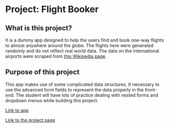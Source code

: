 # Project: Flight Booker

## What is this project?
It is a dummy app designed to help the users find and book one-way flights to almost anywhere around the globe. The flights here were generated randomly and do not reflect real world data. The data on the international airports were scraped from [this Wikipedia page](https://en.wikipedia.org/wiki/List_of_international_airports_by_country).

## Purpose of this project
This app makes use of some complicated data structures. It necessary to use the advanced form fields to represent the data properly in the front-end. 
The student will have lots of practice dealing with nested forms and dropdown menus while building this project.

[Link to app](https://protected-castle-72511.herokuapp.com)

[Link to the project page](https://www.theodinproject.com/lessons/building-advanced-forms)
